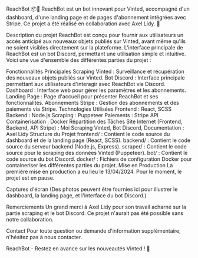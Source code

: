 ReachBot 📦🤖
ReachBot est un bot innovant pour Vinted, accompagné d'un dashboard, d'une landing page et de pages d'abonnement intégrées avec Stripe. Ce projet a été réalisé en collaboration avec Axel Lidy. 🚀

Description du projet
ReachBot est conçu pour fournir aux utilisateurs un accès anticipé aux nouveaux objets publiés sur Vinted, avant même qu'ils ne soient visibles directement sur la plateforme. L'interface principale de ReachBot est un bot Discord, permettant une utilisation simple et intuitive. Voici une vue d'ensemble des différentes parties du projet :

Fonctionnalités Principales
Scraping Vinted : Surveillance et récupération des nouveaux objets publiés sur Vinted.
Bot Discord : Interface principale permettant aux utilisateurs d'interagir avec ReachBot via Discord.
Dashboard : Interface web pour gérer les paramètres et les abonnements.
Landing Page : Page d'accueil pour présenter ReachBot et ses fonctionnalités.
Abonnements Stripe : Gestion des abonnements et des paiements via Stripe.
Technologies Utilisées
Frontend : React, SCSS
Backend : Node.js
Scraping : Puppeteer
Paiements : Stripe API
Containerisation : Docker
Répartition des Tâches
Site Internet (Frontend, Backend, API Stripe) : Moi
Scraping Vinted, Bot Discord, Documentation : Axel Lidy
Structure du Projet
frontend/ : Contient le code source du dashboard et de la landing page (React, SCSS).
backend/ : Contient le code source du serveur backend (Node.js, Express).
scraper/ : Contient le code source pour le scraping des données Vinted (Puppeteer).
bot/ : Contient le code source du bot Discord.
docker/ : Fichiers de configuration Docker pour containeriser les différentes parties du projet.
Mise en Production
La première mise en production a eu lieu le 13/04/2024. Pour le moment, le projet est en pause.

Captures d'écran
(Des photos peuvent être fournies ici pour illustrer le dashboard, la landing page, et l'interface du bot Discord.)

Remerciements
Un grand merci à Axel Lidy pour son travail acharné sur la partie scraping et le bot Discord. Ce projet n'aurait pas été possible sans notre collaboration.

Contact
Pour toute question ou demande d'information supplémentaire, n'hésitez pas à nous contacter.

ReachBot - Restez en avance sur les nouveautés Vinted ! 🚀
